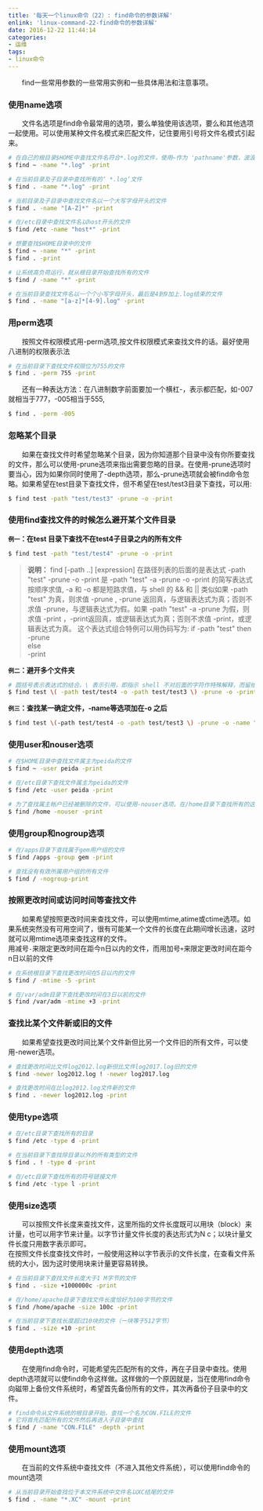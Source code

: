 ```yaml
---
title: '每天一个linux命令（22）: find命令的参数详解'
enlink: 'linux-command-22-find命令的参数详解'
date: 2016-12-22 11:44:14
categories:
- 运维
tags:
- linux命令
---
```

　　find一些常用参数的一些常用实例和一些具体用法和注意事项。
<!--more -->
### 使用name选项
　　文件名选项是find命令最常用的选项，要么单独使用该选项，要么和其他选项一起使用。可以使用某种文件名模式来匹配文件，记住要用引号将文件名模式引起来。
```bash
# 在自己的根目录$HOME中查找文件名符合*.log的文件，使用~作为 'pathname'参数，波浪号~代表了你的$HOME目录。
$ find ~ -name "*.log" -print

# 在当前目录及子目录中查找所有的‘ *.log‘文件
$ find . -name "*.log" -print

# 当前目录及子目录中查找文件名以一个大写字母开头的文件
$ find . -name "[A-Z]*" -print

# 在/etc目录中查找文件名以host开头的文件
$ find /etc -name "host*" -print

# 想要查找$HOME目录中的文件
$ find ~ -name "*" -print
$ find . -print

# 让系统高负荷运行，就从根目录开始查找所有的文件
$ find / -name "*" -print

# 在当前目录查找文件名以一个个小写字母开头，最后是4到9加上.log结束的文件
$ find . -name "[a-z]*[4-9].log" -print
```

### 用perm选项
　　按照文件权限模式用-perm选项,按文件权限模式来查找文件的话。最好使用八进制的权限表示法
```bash
# 在当前目录下查找文件权限位为755的文件
$ find . -perm 755 -print
```
　　还有一种表达方法：在八进制数字前面要加一个横杠-，表示都匹配，如-007就相当于777，-005相当于555,
```bash
$ find . -perm -005
```

### 忽略某个目录
　　如果在查找文件时希望忽略某个目录，因为你知道那个目录中没有你所要查找的文件，那么可以使用-prune选项来指出需要忽略的目录。在使用-prune选项时要当心，因为如果你同时使用了-depth选项，那么-prune选项就会被find命令忽略。如果希望在test目录下查找文件，但不希望在test/test3目录下查找，可以用:
```bash
$ find test -path "test/test3" -prune -o -print
```
### 使用find查找文件的时候怎么避开某个文件目录
**`例一`：在test 目录下查找不在test4子目录之内的所有文件**
```bash
$ find test -path "test/test4" -prune -o -print
```
>**说明：**
find [-path ..] [expression]
在路径列表的后面的是表达式
-path "test" -prune -o -print 是 -path "test" -a -prune -o -print 的简写表达式按顺序求值, -a 和 -o 都是短路求值，与 shell 的 && 和 || 类似如果
-path "test" 为真，则求值 -prune , -prune 返回真，与逻辑表达式为真；否则不求值 -prune，与逻辑表达式为假。如果 -path "test" -a -prune 为假，则求值 -print ，-print返回真，或逻辑表达式为真；否则不求值 -print，或逻辑表达式为真。
这个表达式组合特例可以用伪码写为:
if -path "test" then  
-prune  
else  
-print  

**`例二`：避开多个文件夹**
```bash
# 圆括号表示表达式的结合。\ 表示引用，即指示 shell 不对后面的字符作特殊解释，而留给 find 命令去解释其意义
$ find test \( -path test/test4 -o -path test/test3 \) -prune -o -print
```
**`例三`：查找某一确定文件，-name等选项加在-o 之后**
```bash
$ find test \(-path test/test4 -o -path test/test3 \) -prune -o -name "*.log" -print
```
### 使用user和nouser选项
```bash
# 在$HOME目录中查找文件属主为peida的文件
$ find ~ -user peida -print

# 在/etc目录下查找文件属主为peida的文件
$ find /etc -user peida -print

# 为了查找属主帐户已经被删除的文件，可以使用-nouser选项。在/home目录下查找所有的这类文件
$ find /home -nouser -print
```
### 使用group和nogroup选项
```bash
# 在/apps目录下查找属于gem用户组的文件
$ find /apps -group gem -print

# 查找没有有效所属用户组的所有文件
$ find / -nogroup-print

```
### 按照更改时间或访问时间等查找文件
　　如果希望按照更改时间来查找文件，可以使用mtime,atime或ctime选项。如果系统突然没有可用空间了，很有可能某一个文件的长度在此期间增长迅速，这时就可以用mtime选项来查找这样的文件。  
用减号`-`来限定更改时间在距今n日以内的文件，而用加号`+`来限定更改时间在距今n日以前的文件
```bash
# 在系统根目录下查找更改时间在5日以内的文件
$ find / -mtime -5 -print

# 在/var/adm目录下查找更改时间在3日以前的文件
$ find /var/adm -mtime +3 -print
```
### 查找比某个文件新或旧的文件
　　如果希望查找更改时间比某个文件新但比另一个文件旧的所有文件，可以使用-newer选项。
```bash
# 查找更改时间比文件log2012.log新但比文件log2017.log旧的文件
$ find -newer log2012.log ! -newer log2017.log

# 查找更改时间在比log2012.log文件新的文件
$ find . -newer log2012.log -print

```
### 使用type选项
```bash
# 在/etc目录下查找所有的目录
$ find /etc -type d -print

# 在当前目录下查找除目录以外的所有类型的文件
$ find . ! -type d -print

# 在/etc目录下查找所有的符号链接文件
$ find /etc -type l -print
```
### 使用size选项
　　可以按照文件长度来查找文件，这里所指的文件长度既可以用块（block）来计量，也可以用字节来计量。以字节计量文件长度的表达形式为N c；以块计量文件长度只用数字表示即可。  
在按照文件长度查找文件时，一般使用这种以字节表示的文件长度，在查看文件系统的大小，因为这时使用块来计量更容易转换。
```bash
# 在当前目录下查找文件长度大于1 M字节的文件
$ find . -size +1000000c -print

# 在/home/apache目录下查找文件长度恰好为100字节的文件
$ find /home/apache -size 100c -print

# 在当前目录下查找长度超过10块的文件（一块等于512字节）
$ find . -size +10 -print
```
### 使用depth选项
　　在使用find命令时，可能希望先匹配所有的文件，再在子目录中查找。使用depth选项就可以使find命令这样做。这样做的一个原因就是，当在使用find命令向磁带上备份文件系统时，希望首先备份所有的文件，其次再备份子目录中的文件。
```bash
# find命令从文件系统的根目录开始，查找一个名为CON.FILE的文件
# 它将首先匹配所有的文件然后再进入子目录中查找
$ find / -name "CON.FILE" -depth -print
```
### 使用mount选项
　　在当前的文件系统中查找文件（不进入其他文件系统），可以使用find命令的mount选项
```bash
# 从当前目录开始查找位于本文件系统中文件名以XC结尾的文件
$ find . -name "*.XC" -mount -print
```
